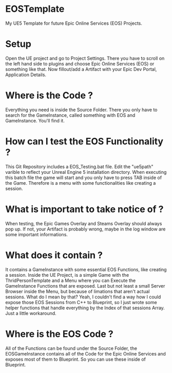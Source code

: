 # EOSTemplate
My UE5 Template for future Epic Online Services (EOS) Projects.

# Setup
Open the UE project and go to Project Settings.
There you have to scroll on the left hand side to plugins and choose Epic Online Services (EOS) or something like that. Now fillout/add a Artifact with your Epic Dev Portal, Application Details.

# Where is the Code ?
Everything you need is inside the Source Folder. There you only have to search for the GameInstance, called something with EOS and GameInstance. You'll find it.

# How can I test the EOS Functionality ?
This Git Repository includes a EOS_Testing.bat file. Edit the "ue5path" varible to reflect your Unreal Engine 5 installation directory. When executing this batch file the game will start and you only have to press TAB inside of the Game. Therefore is a menu with some functionalities like creating a session.

# What is important to take notice of ?
When testing, the Epic Games Overlay and Steams Overlay should always pop up. If not, your Artifact is probably wrong, maybe in the log window are some important informations.

# What does it contain ?
It contains a GameInstance with some essential EOS Functions, like creating a session.
Inside the UE Project, is a simple Game with the ThridPersonTemplate and a Menu where you can Execute the GameInstance Functions that are exposed.
Last but not least a small Server Browser inside the Menu, but because of limations that aren't actual sessions. 
What do I mean by that? Yeah, I couldn't find a way how I could expose those EOS Sessions from C++ to Blueprint, so I just wrote some helper functions that handle everything by the Index of that sessions Array. Just a little workaround.

# Where is the EOS Code ?
All of the Functions can be found under the Source Folder, the EOSGameInstance contains all of the Code for the Epic Online Services and exposes most of them to Blueprint. So you can use these inside of Blueprint. 
